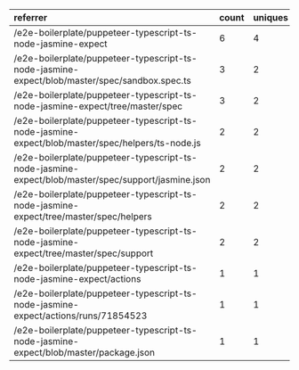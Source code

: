 | referrer                                                                                           | count | uniques |
| :------------------------------------------------------------------------------------------------- | :---- | :------ |
| /e2e-boilerplate/puppeteer-typescript-ts-node-jasmine-expect                                       | 6     | 4       |
| /e2e-boilerplate/puppeteer-typescript-ts-node-jasmine-expect/blob/master/spec/sandbox.spec.ts      | 3     | 2       |
| /e2e-boilerplate/puppeteer-typescript-ts-node-jasmine-expect/tree/master/spec                      | 3     | 2       |
| /e2e-boilerplate/puppeteer-typescript-ts-node-jasmine-expect/blob/master/spec/helpers/ts-node.js   | 2     | 2       |
| /e2e-boilerplate/puppeteer-typescript-ts-node-jasmine-expect/blob/master/spec/support/jasmine.json | 2     | 2       |
| /e2e-boilerplate/puppeteer-typescript-ts-node-jasmine-expect/tree/master/spec/helpers              | 2     | 2       |
| /e2e-boilerplate/puppeteer-typescript-ts-node-jasmine-expect/tree/master/spec/support              | 2     | 2       |
| /e2e-boilerplate/puppeteer-typescript-ts-node-jasmine-expect/actions                               | 1     | 1       |
| /e2e-boilerplate/puppeteer-typescript-ts-node-jasmine-expect/actions/runs/71854523                 | 1     | 1       |
| /e2e-boilerplate/puppeteer-typescript-ts-node-jasmine-expect/blob/master/package.json              | 1     | 1       |